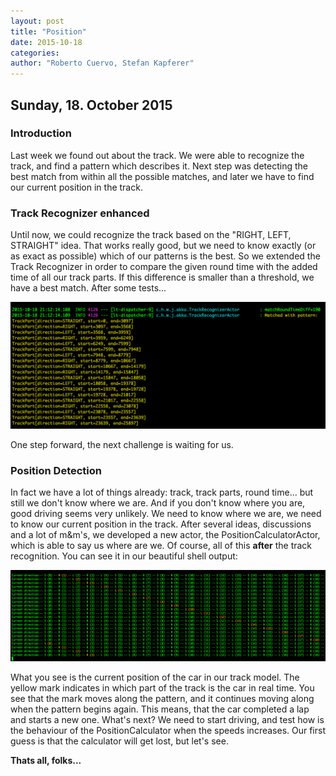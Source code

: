 ```yaml
---
layout: post
title: "Position"
date: 2015-10-18
categories:
author: "Roberto Cuervo, Stefan Kapferer"
---
```

## Sunday, 18. October 2015

### Introduction
Last week we found out about the track. We were able to recognize the track, and find a pattern which describes it. Next step was detecting the best match from within all the possible matches, and later we have to find our current position in the track.

### Track Recognizer enhanced
Until now, we could recognize the track based on the "RIGHT, LEFT, STRAIGHT" idea. That works really good, but we need to know exactly (or as exact as possible) which of our patterns is the best. So we extended the Track Recognizer in order to compare the given round time with the added time of all our track parts. If this difference is smaller than a threshold, we have a best match. 
After some tests...

![Track Recognizer - Match best pattern](/media/bestLapMatch.png "Track Recognizer - Match best pattern")

One step forward, the next challenge is waiting for us.

### Position Detection
In fact we have a lot of things already: track, track parts, round time... but still we don't know where we are. And if you don't know where you are, good driving seems very unlikely. We need to know where we are, we need to know our current position in the track. 
After several ideas, discussions and a lot of m&m's, we developed a new actor, the PositionCalculatorActor, which is able to say us where are we. Of course, all of this **after** the track recognition. You can see it in our beautiful shell output:

![Position detection - Where are I?](/media/positionFound.png "Position detection - Where are I?")

What you see is the current position of the car in our track model. The yellow mark indicates in which part of the track is the car in real time. You see that the mark moves along the pattern, and it continues moving along when the pattern begins again. This means, that the car completed a lap and starts a new one.
What's next? We need to start driving, and test how is the behaviour of the PositionCalculator when the speeds increases. Our first guess is that the calculator will get lost, but let's see.


**Thats all, folks...**
